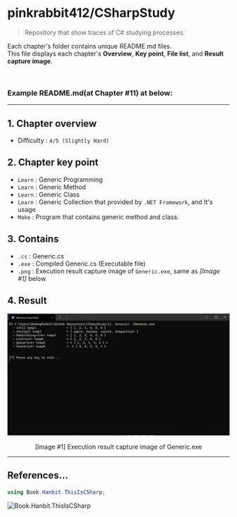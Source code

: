 # pinkrabbit412/CSharpStudy
> Repository that show traces of C# studying processes.

Each chapter's folder contains unique README.md files. <br />
This file displays each chapter's **Overview**, **Key point**, **File list**, and **Result capture image**.

<br />

### Example **README.md**(at Chapter #11) at below: 

<hr />

## 1. Chapter overview
- Difficulty : `4/5 (Slightly Hard)`

## 2. Chapter key point
- `Learn` : Generic Programming
- `Learn` : Generic Method
- `Learn` : Generic Class
- `Learn` : Generic Collection that provided by `.NET Framework`, and It's usage
- `Make` : Program that contains generic method and class.

## 3. Contains
- `.cs` : Generic.cs
- `.exe` : Compiled Generic.cs (Executable file)
- `.png` : Execution result capture image of `Generic.exe`, same as _[Image #1]_ below

## 4. Result
![Execution result capture image of Generic.exe](https://github.com/pinkrabbit412/CSharpStudy/blob/main/11.%20Generic/Generic.png?raw=true)
<p align="center">[Image #1] Execution result capture image of Generic.exe</p>

<hr />

## References...
```C#
using Book.Hanbit.ThisIsCSharp;
```
![Book.Hanbit.ThisIsCSharp](https://user-images.githubusercontent.com/44557974/159017247-6fe1fd56-7aa8-4099-954d-1d65fa3ee968.png)

<br />
